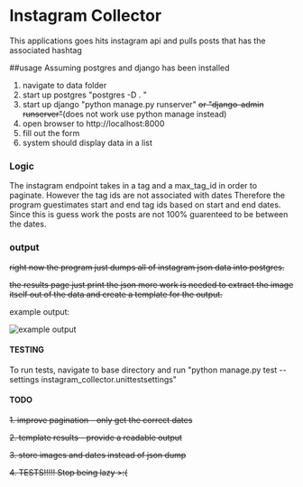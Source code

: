 # Instagram Collector

This applications goes hits instagram api and pulls posts that has the associated hashtag

##usage
Assuming postgres and django has been installed

1. navigate to data folder
2. start up postgres "postgres -D . "
3. start up django "python manage.py runserver" ~~or "django-admin runserver"~~(does not work use python manage instead)
4. open browser to http://localhost:8000
5. fill out the form
6. system should display data in a list

### Logic
The instagram endpoint takes in a tag and a max_tag_id in order to paginate.
However the tag ids are not associated with dates
Therefore the program guestimates start and end tag ids based on start and end dates.
Since this is guess work the posts are not 100% guarenteed to be between the dates.

### output
~~right now the program just dumps all of instagram json data into postgres.~~

~~the results page just print the json more work is needed to extract the image itself out of the data and create a template for the output.~~

example output:

![example output](http://puu.sh/krYbB/36772d0b62.jpg "output")


#### TESTING
To run tests, navigate to base directory and run "python manage.py test --settings instagram_collector.unittestsettings"
#### TODO
~~1. improve pagination - only get the correct dates~~

~~2. template results - provide a readable output~~

~~3. store images and dates instead of json dump~~

~~4. TESTS!!!!! Stop being lazy >:(~~
